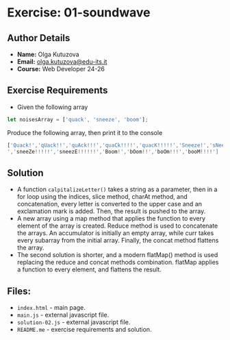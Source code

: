 # Exercise: 01-soundwave

## Author Details
- **Name:** Olga Kutuzova  
- **Email:** olga.kutuzova@edu-its.it  
- **Course:** Web Developer 24-26


## Exercise Requirements
- Given the following array  
``` javascript
let noisesArray = ['quack', 'sneeze', 'boom'];
```
Produce the following array, then print it to the console  
``` javascript
['Quack!','qUack!!','quAck!!!','quaCk!!!!','quacK!!!!!','Sneeze!','sNeeze!!','snEeze!!!','sneEze!!!!
','sneeZe!!!!!','sneezE!!!!!!','Boom!','bOom!!','boOm!!!','booM!!!!']
```

## Solution
- A function `calpitalizeLetter()` takes a string as a parameter, then in a for loop using the indices, slice method, charAt method, and concatenation, every letter is converted to the upper case and an exclamation mark is added. Then, the result is pushed to the array.
- A new array using a map method that applies the function to every element of the array is created. Reduce method is used to concatenate the arrays. An accumulator is initially an empty array, while curr takes every subarray from the initial array. Finally, the concat method flattens the array. 
- The second solution is shorter, and a modern flatMap() method is used replacing the reduce and concat methods combination. flatMap applies a function to every element, and flattens the result. 




## Files:
- `index.html` - main page.
- `main.js` - external javascript file.
- `solution-02.js` - external javascript file.
- `README.me` - exercise requirements and solution. 
